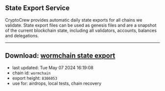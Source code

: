 ## State Export Service
CryptoCrew provides automatic daily state exports for all chains we validate. State export files can be used as genesis files and are a snapshot of the current blockchain state, including all validators, accounts, balances and delegations.

---
**Download: [wormchain state export](https://dl-eu2.ccvalidators.com/SERVICE/wormchain/wormchain_export_8306053.json)**
---

- last updated: Tue May 07 2024 16:19:08
- chain id: `wormchain`
- export height: `8306053`
- use for: airdrops, local tests, chain recovery
